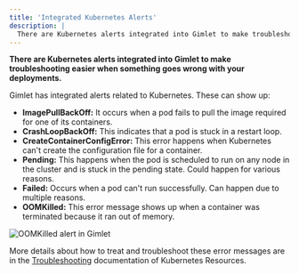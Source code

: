 ```yaml
---
title: 'Integrated Kubernetes Alerts'
description: |
  There are Kubernetes alerts integrated into Gimlet to make troubleshooting easier when something goes wrong with your deployments.
---
```


**There are Kubernetes alerts integrated into Gimlet to make troubleshooting easier when something goes wrong with your deployments.**

Gimlet has integrated alerts related to Kubernetes. These can show up:

- **ImagePullBackOff:** It occurs when a pod fails to pull the image required for one of its containers.
- **CrashLoopBackOff:** This indicates that a pod is stuck in a restart loop.
- **CreateContainerConfigError:** This error happens when Kubernetes can't create the configuration file for a container.
- **Pending:** This happens when the pod is scheduled to run on any node in the cluster and is stuck in the pending state. Could happen for various reasons.
- **Failed:** Occurs when a pod can't run successfully. Can happen due to multiple reasons.
- **OOMKilled:** This error message shows up when a container was terminated because it ran out of memory.

![OOMKilled alert in Gimlet](/docs/screenshots/monitoring/gimlet-io-oomkilled-alert.png)

More details about how to treat and troubleshoot these error messages are in the [Troubleshooting](/docs/kubernetes-resources/troubleshooting) documentation of Kubernetes Resources.
